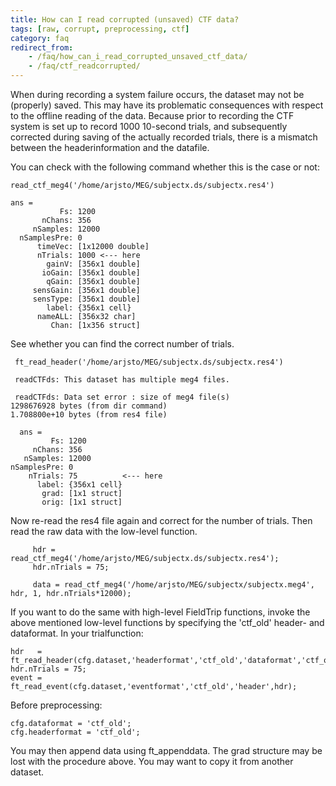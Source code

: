 ```yaml
---
title: How can I read corrupted (unsaved) CTF data?
tags: [raw, corrupt, preprocessing, ctf]
category: faq
redirect_from:
    - /faq/how_can_i_read_corrupted_unsaved_ctf_data/
    - /faq/ctf_readcorrupted/
---
```


When during recording a system failure occurs, the dataset may not be (properly) saved. This may have its problematic consequences with respect to the offline reading of the data. Because prior to recording the CTF system is set up to record 1000 10-second trials, and subsequently corrected during saving of the actually recorded trials, there is a mismatch between the headerinformation and the datafile.

You can check with the following command whether this is the case or not:

    read_ctf_meg4('/home/arjsto/MEG/subjectx.ds/subjectx.res4')

    ans =
               Fs: 1200
           nChans: 356
         nSamples: 12000
      nSamplesPre: 0
          timeVec: [1x12000 double]
          nTrials: 1000 <--- here
            gainV: [356x1 double]
           ioGain: [356x1 double]
            qGain: [356x1 double]
         sensGain: [356x1 double]
         sensType: [356x1 double]
            label: {356x1 cell}
          nameALL: [356x32 char]
             Chan: [1x356 struct]

See whether you can find the correct number of trials.

     ft_read_header('/home/arjsto/MEG/subjectx.ds/subjectx.res4')

     readCTFds: This dataset has multiple meg4 files.

     readCTFds: Data set error : size of meg4 file(s)
    1298676928 bytes (from dir command)
    1.708800e+10 bytes (from res4 file)

      ans =
             Fs: 1200
         nChans: 356
       nSamples: 12000
    nSamplesPre: 0
        nTrials: 75          <--- here
          label: {356x1 cell}
           grad: [1x1 struct]
           orig: [1x1 struct]

Now re-read the res4 file again and correct for the number of trials. Then read the raw data with the low-level function.

         hdr = read_ctf_meg4('/home/arjsto/MEG/subjectx.ds/subjectx.res4');
         hdr.nTrials = 75;

         data = read_ctf_meg4('/home/arjsto/MEG/subjectx/subjectx.meg4', hdr, 1, hdr.nTrials*12000);

If you want to do the same with high-level FieldTrip functions, invoke the above mentioned low-level functions by specifying the 'ctf_old' header- and dataformat. In your trialfunction:

    hdr   = ft_read_header(cfg.dataset,'headerformat','ctf_old','dataformat','ctf_old');
    hdr.nTrials = 75;
    event = ft_read_event(cfg.dataset,'eventformat','ctf_old','header',hdr);

Before preprocessing:

    cfg.dataformat = 'ctf_old';
    cfg.headerformat = 'ctf_old';

You may then append data using ft_appenddata. The grad structure may be lost with the procedure above. You may want to copy it from another dataset.
